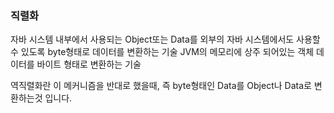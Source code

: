 ### 직렬화

자바 시스템 내부에서 사용되는 Object또는 Data를 외부의 자바 시스템에서도 사용할 수 있도록 byte형태로 데이터를 변환하는 기술
JVM의 메모리에 상주 되어있는 객체 데이터를 바이트 형태로 변환하는 기술

역직렬화란 이 메커니즘을 반대로 했을때, 즉 byte형태인 Data를 Object나 Data로 변환하는것 입니다.